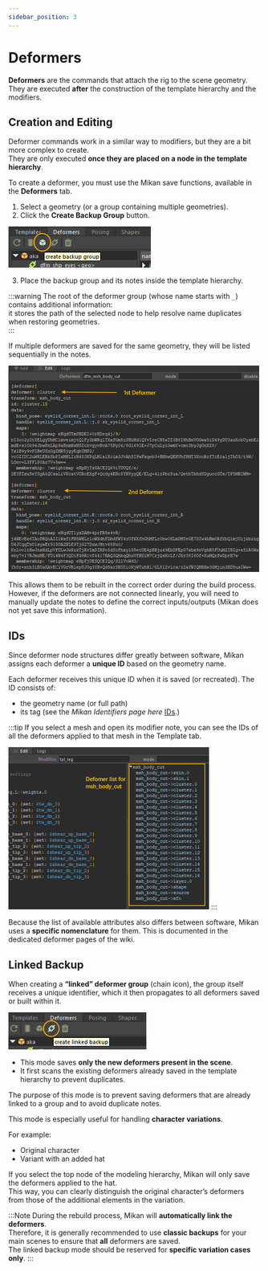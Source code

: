 ```yaml
---
sidebar_position: 3
---
```


# Deformers

**Deformers** are the commands that attach the rig to the scene geometry.  
They are executed **after** the construction of the template hierarchy and the modifiers.  


## Creation and Editing

Deformer commands work in a similar way to modifiers, but they are a bit more complex to create.  
They are only executed **once they are placed on a node in the template hierarchy**.  

To create a deformer, you must use the Mikan save functions, available in the **Deformers** tab.  

1. Select a geometry (or a group containing multiple geometries).  
2. Click the **Create Backup Group** button.

![create backup group](./img/create_backup_grp.png)

3. Place the backup group and its notes inside the template hierarchy.  

:::warning
The root of the deformer group (whose name starts with `_`) contains additional information:  
it stores the path of the selected node to help resolve name duplicates when restoring geometries.  
:::

If multiple deformers are saved for the same geometry, they will be listed sequentially in the notes.  

![Deformers Note](./img/deformers_list.png) 

This allows them to be rebuilt in the correct order during the build process.  
However, if the deformers are not connected linearly, you will need to manually update the notes to define the correct inputs/outputs (Mikan does not yet save this information).  


## IDs

Since deformer node structures differ greatly between software, Mikan assigns each deformer a **unique ID** based on the geometry name.  

Each deformer receives this unique ID when it is saved (or recreated). The ID consists of:

- the geometry name (or full path)  
- its tag (see the *Mikan Identifiers page here* [IDs](https://citrus-software.github.io/mikan-docs/usage/modifiers).) 

:::tip
If you select a mesh and open its modifier note, you can see the IDs of all the deformers applied to that mesh in the Template tab.

![Deformers](./img/deformers.png) 
:::

Because the list of available attributes also differs between software, Mikan uses a **specific nomenclature** for them. This is documented in the dedicated deformer pages of the wiki.  


## Linked Backup

When creating a **“linked” deformer group** (chain icon), the group itself receives a unique identifier, which it then propagates to all deformers saved or built within it.

![create backup linke](./img/create_backup_linke.png)

- This mode saves **only the new deformers present in the scene**.  
- It first scans the existing deformers already saved in the template hierarchy to prevent duplicates.  

The purpose of this mode is to prevent saving deformers that are already linked to a group and to avoid duplicate notes.  


This mode is especially useful for handling **character variations**.  

For example:

- Original character  
- Variant with an added hat  

If you select the top node of the modeling hierarchy, Mikan will only save the deformers applied to the hat.  
This way, you can clearly distinguish the original character’s deformers from those of the additional elements in the variation.  

:::Note
During the rebuild process, Mikan will **automatically link the deformers**.  
Therefore, it is generally recommended to use **classic backups** for your main scenes to ensure that **all** deformers are saved.  
The linked backup mode should be reserved for **specific variation cases only**.
:::  
